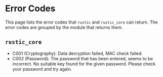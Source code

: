 # Error Codes

This page lists the error codes that `rustic` and `rustic_core` can return. The
error codes are grouped by the module that returns them.

## `rustic_core`

- C001 (Cryptography): Data decryption failed, MAC check failed.
- C002 (Password): The password that has been entered, seems to be incorrect. No
  suitable key found for the given password. Please check your password and try
  again.
